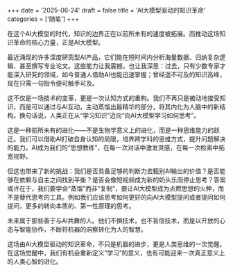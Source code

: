 +++ 
date = '2025-06-24' 
draft = false 
title = 'AI大模型驱动的知识革命' 
categories = ['随笔'] 
+++


在这个AI大模型的时代，知识的边界正在以前所未有的速度被拓展。而推动这场知识革命的核心力量，正是AI大模型。

最近涌现的许多深度研究型AI产品，它们能在短时间内分析海量数据、归纳复杂逻辑、甚至撰写专业论文。这些能力让我震撼，也让我深思：过去，只有少数专家才能深入研究的领域，如今普通人借助AI也能迅速掌握；曾经遥不可及的知识高峰，现在只需一句指令便可触手可及。

这不仅是一场技术的变革，更是一次认知方式的重构。我们不再只是被动地接受知识，而是可以通过与AI互动，主动蒸馏出最精华的部分，将其内化为人脑中的新结构。换句话说，人类正在从“学习知识”迈向“向AI大模型学习如何思考”。

这是一种前所未有的进化——不是生物学意义上的进化，而是一种思维能力的跃迁。我们可以借助AI打破自身认知的局限，培养跨学科的思维方式，提升问题解决的能力。AI成为我们的“思想教练”，在每一次对话中激发灵感，在每一次检索中拓宽视野。

但这也带来了新的挑战：我们是否具备足够的判断力去甄别AI输出的价值？是否能够在依赖与自主之间找到平衡？是否会像短视频成为新的奶头乐而停止思考？答案或许在于，我们要学会“蒸馏”而非“复制”，要让AI大模型成为点燃思想的火种，而不是替代思考的工具。例如我们应该思考如何更好的向AI大模型提问或者提问如何提问，更多的转向本质的、第一性原理的思考。

未来属于那些善于与AI共舞的人。他们不惧技术，也不盲信技术，而是以开放的心态与智能协作，不断将机器的洞察转化为人的智慧。

这场由AI大模型驱动的知识革命，不只是机器的进步，更是人类思维的一次觉醒。在这场觉醒中，我们有机会重新定义“学习”的意义，也有可能迎来一次真正意义上的人类心智的进化。
